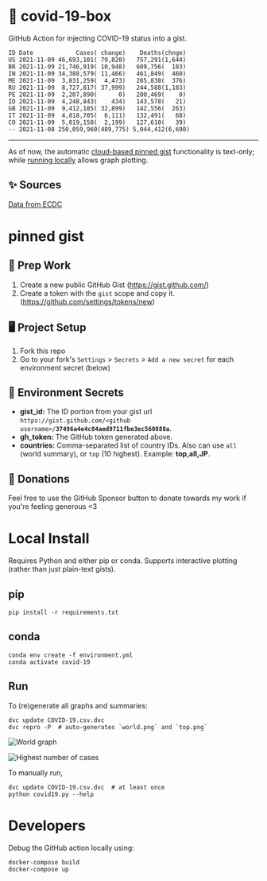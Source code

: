 # 🏥 covid-19-box

GitHub Action for injecting COVID-19 status into a gist.

```
ID Date            Cases( change)    Deaths(chnge)
US 2021-11-09 46,693,101( 79,820)   757,291(1,644)
BR 2021-11-09 21,746,919( 10,948)   609,756(  183)
IN 2021-11-09 34,388,579( 11,466)   461,849(  460)
ME 2021-11-09  3,831,259(  4,473)   285,838(  376)
RU 2021-11-09  8,727,817( 37,999)   244,588(1,183)
PE 2021-11-09  2,207,890(      0)   200,469(    0)
ID 2021-11-09  4,248,843(    434)   143,578(   21)
GB 2021-11-09  9,412,185( 32,899)   142,556(  263)
IT 2021-11-09  4,818,705(  6,111)   132,491(   68)
CO 2021-11-09  5,019,158(  2,199)   127,610(   39)
-- 2021-11-08 250,059,960(489,775) 5,044,412(6,690)
```

---

As of now, the automatic [cloud-based pinned gist](#pinned-gist) functionality is text-only;
while [running locally](#local-install) allows graph plotting.

## ✨ Sources

[Data from ECDC](https://www.ecdc.europa.eu/en/publications-data/download-todays-data-geographic-distribution-covid-19-cases-worldwide)

# pinned gist

## 🎒 Prep Work
1. Create a new public GitHub Gist (https://gist.github.com/)
1. Create a token with the `gist` scope and copy it. (https://github.com/settings/tokens/new)

## 🖥 Project Setup
1. Fork this repo
1. Go to your fork's `Settings` > `Secrets` > `Add a new secret` for each environment secret (below)

## 🤫 Environment Secrets
- **gist_id:** The ID portion from your gist url `https://gist.github.com/<github username>/`**`37496a4e4c84aed9711fbe3ec560888a`**.
- **gh_token:** The GitHub token generated above.
- **countries:** Comma-separated list of country IDs. Also can use `all` (world summary), or `top` (10 highest). Example: **top,all,JP**.

## 💸 Donations

Feel free to use the GitHub Sponsor button to donate towards my work if you're feeling generous <3

# Local Install

Requires Python and either pip or conda. Supports interactive plotting (rather than just plain-text gists).

## pip

```
pip install -r requirements.txt
```

## conda

```
conda env create -f environment.yml
conda activate covid-19
```

## Run

To (re)generate all graphs and summaries:

```
dvc update COVID-19.csv.dvc
dvc repro -P  # auto-generates `world.png` and `top.png`
```

![World graph](world.png)

![Highest number of cases](top.png)

To manually run,

```
dvc update COVID-19.csv.dvc  # at least once
python covid19.py --help
```

# Developers

Debug the GitHub action locally using:

```
docker-compose build
docker-compose up
```
